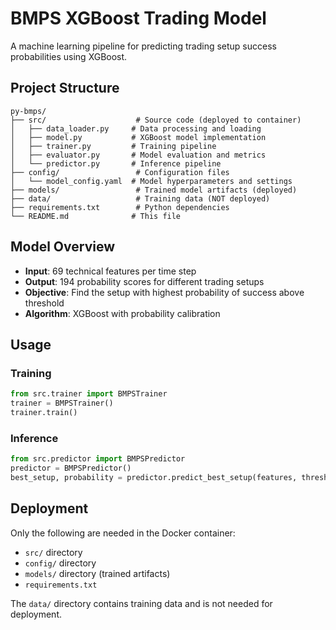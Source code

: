 # BMPS XGBoost Trading Model

A machine learning pipeline for predicting trading setup success probabilities using XGBoost.

## Project Structure

```
py-bmps/
├── src/                    # Source code (deployed to container)
│   ├── data_loader.py     # Data processing and loading
│   ├── model.py           # XGBoost model implementation  
│   ├── trainer.py         # Training pipeline
│   ├── evaluator.py       # Model evaluation and metrics
│   └── predictor.py       # Inference pipeline
├── config/                 # Configuration files
│   └── model_config.yaml  # Model hyperparameters and settings
├── models/                 # Trained model artifacts (deployed)
├── data/                   # Training data (NOT deployed)
├── requirements.txt        # Python dependencies
└── README.md              # This file
```

## Model Overview

- **Input**: 69 technical features per time step
- **Output**: 194 probability scores for different trading setups
- **Objective**: Find the setup with highest probability of success above threshold
- **Algorithm**: XGBoost with probability calibration

## Usage

### Training
```python
from src.trainer import BMPSTrainer
trainer = BMPSTrainer()
trainer.train()
```

### Inference
```python
from src.predictor import BMPSPredictor
predictor = BMPSPredictor()
best_setup, probability = predictor.predict_best_setup(features, threshold=0.7)
```

## Deployment

Only the following are needed in the Docker container:
- `src/` directory
- `config/` directory  
- `models/` directory (trained artifacts)
- `requirements.txt`

The `data/` directory contains training data and is not needed for deployment.